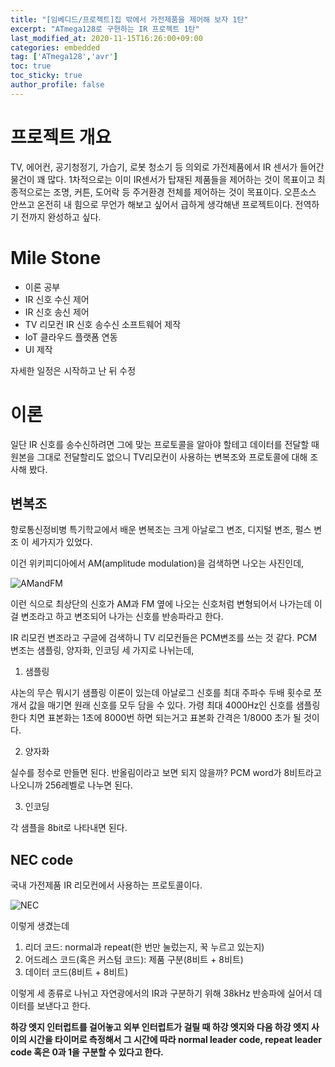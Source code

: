 ```yaml
---
title: "[임베디드/프로젝트]집 밖에서 가전제품을 제어해 보자 1탄"
excerpt: "ATmega128로 구현하는 IR 프로젝트 1탄"
last_modified_at: 2020-11-15T16:26:00+09:00
categories: embedded
tag: ['ATmega128','avr']
toc: true
toc_sticky: true
author_profile: false
---
```


# 프로젝트 개요

TV, 에어컨, 공기청정기, 가습기, 로봇 청소기 등 의외로 가전제품에서 IR 센서가 들어간 물건이 꽤 많다.
1차적으로는 이미 IR센서가 탑재된 제품들을 제어하는 것이 목표이고
최종적으로는 조명, 커튼, 도어락 등 주거환경 전체를 제어하는 것이 목표이다.
오픈소스 안쓰고 온전히 내 힘으로 무언가 해보고 싶어서 급하게 생각해낸 프로젝트이다. 전역하기 전까지 완성하고 싶다.

# Mile Stone

* 이론 공부
* IR 신호 수신 제어
* IR 신호 송신 제어
* TV 리모컨 IR 신호 송수신 소프트웨어 제작
* IoT 클라우드 플랫폼 연동
* UI 제작

자세한 일정은 시작하고 난 뒤 수정

# 이론

일단 IR 신호를 송수신하려면 그에 맞는 프로토콜을 알아야 할테고 데이터를 전달할 때 원본을 그대로 전달할리도 없으니 TV리모컨이 사용하는 변복조와 프로토콜에 대해 조사해 봤다.

## 변복조

항로통신정비병 특기학교에서 배운 변복조는 크게 아날로그 변조, 디지털 변조, 펄스 변조 이 세가지가 있었다.

이건 위키피디아에서 AM(amplitude modulation)을 검색하면 나오는 사진인데,

![AMandFM](https://upload.wikimedia.org/wikipedia/commons/a/a4/Amfm3-en-de.gif)

이런 식으로 최상단의 신호가 AM과 FM 옆에 나오는 신호처럼 변형되어서 나가는데 이걸 변조라고 하고 변조되어 나가는 신호를 반송파라고 한다.

IR 리모컨 변조라고 구글에 검색하니 TV 리모컨들은 PCM변조를 쓰는 것 같다.
PCM 변조는 샘플링, 양자화, 인코딩 세 가지로 나뉘는데,

1. 샘플링

샤논의 무슨 뭐시기 샘플링 이론이 있는데 아날로그 신호를 최대 주파수 두배 횟수로 쪼개서 값을 매기면 원래 신호를 모두 담을 수 있다.
가령 최대 4000Hz인 신호를 샘플링 한다 치면 표본화는 1초에 8000번 하면 되는거고 표본화 간격은 1/8000 초가 될 것이다.

2. 양자화

실수를 정수로 만들면 된다. 반올림이라고 보면 되지 않을까? PCM word가 8비트라고 나오니까 256레벨로 나누면 된다.

3. 인코딩

각 샘플을 8bit로 나타내면 된다.

## NEC code

국내 가전제품 IR 리모컨에서 사용하는 프로토콜이다.

![NEC](https://mblogthumb-phinf.pstatic.net/MjAxNzA2MDlfMzkg/MDAxNDk2OTM3NDAzNjYw.WfPievnMENyLxQofvOE_Q0O8aZ500j2uHDPtKBnMQr0g.F4sOTf9Tdp6_oEtVHsacbzbwj1wJYIP8Jw-i-j-Uo8Eg.PNG.specialist0/Capture_08.PNG?type=w2)

이렇게 생겼는데

1. 리더 코드: normal과 repeat(한 번만 눌렀는지, 꾹 누르고 있는지)
2. 어드레스 코드(혹은 커스텀 코드): 제품 구분(8비트 + 8비트)
3. 데이터 코드(8비트 + 8비트)

이렇게 세 종류로 나뉘고 자연광에서의 IR과 구분하기 위해 38kHz 반송파에 실어서 데이터를 보낸다고 한다.

**하강 엣지 인터럽트를 걸어놓고 외부 인터럽트가 걸릴 때 하강 엣지와 다음 하강 엣지 사이의 시간을 타이머로 측정해서 그 시간에 따라 normal leader code, repeat leader code 혹은 0과 1을 구분할 수 있다고 한다.**
